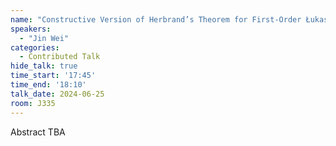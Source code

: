 ```yaml
---
name: "Constructive Version of Herbrand’s Theorem for First-Order Łukasiewicz Logic"
speakers:
  - "Jin Wei"
categories:
  - Contributed Talk
hide_talk: true
time_start: '17:45'
time_end: '18:10'
talk_date: 2024-06-25
room: J335
---
```


Abstract TBA
